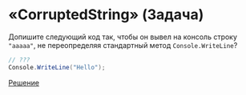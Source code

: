 # «CorruptedString» (Задача)
Допишите следующий код так, чтобы он вывел на консоль строку `"aaaaa"`, не переопределяя стандартный метод `Console.WriteLine`?
```cs
// ???
Console.WriteLine("Hello");
```
[Решение](./CorruptedString-A.md)
